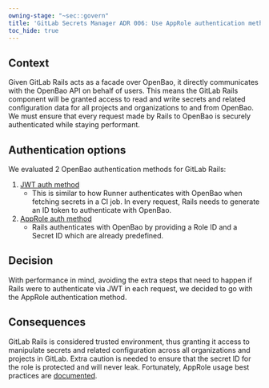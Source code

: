 ```yaml
---
owning-stage: "~sec::govern"
title: 'GitLab Secrets Manager ADR 006: Use AppRole authentication method between Rails and OpenBao'
toc_hide: true
---
```


## Context

Given GitLab Rails acts as a facade over OpenBao, it directly communicates with the OpenBao API on behalf of users. This means the GitLab Rails component will be granted access to read and write secrets and related configuration data for all projects and organizations to and from OpenBao. We must ensure that every request made by Rails to OpenBao is securely authenticated while staying performant.

## Authentication options

We evaluated 2 OpenBao authentication methods for GitLab Rails:

1. [JWT auth method](https://openbao.org/docs/auth/jwt/)
   - This is similar to how Runner authenticates with OpenBao when fetching secrets in a CI job. In every request, Rails needs to generate an ID token to authenticate with OpenBao.
1. [AppRole auth method](https://openbao.org/docs/auth/approle/)
   - Rails authenticates with OpenBao by providing a Role ID and a Secret ID which are already predefined.

## Decision

With performance in mind, avoiding the extra steps that need to happen if Rails were to authenticate via JWT in each request, we decided to go with the AppRole authentication method.

## Consequences

GitLab Rails is considered trusted environment, thus granting it access to manipulate secrets and related configuration across all organizations and projects in GitLab. Extra caution is needed to ensure that the secret ID for the role is protected and will never leak. Fortunately, AppRole usage best practices are [documented](https://developer.hashicorp.com/vault/docs/auth/approle/approle-pattern).
